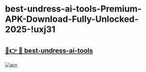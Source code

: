 # best-undress-ai-tools-Premium-APK-Download-Fully-Unlocked-2025-!uxj31

# <h2><a href="https://fwptdp.esa.edu.pl?title=best-undress-ai-tools&ref=uxj31">🔗👉 🔴 best-undress-ai-tools</a></h2>

[![acn](https://github.com/user-attachments/assets/0f9c940e-d8b0-45ae-aac7-cd30a18b3e1c)](https://fwptdp.esa.edu.pl?title=best-undress-ai-tools&ref=uxj31)

